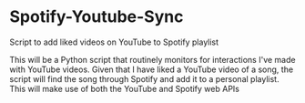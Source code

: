 # Spotify-Youtube-Sync
Script to add liked videos on YouTube to Spotify playlist

This will be a Python script that routinely monitors for interactions I've made with YouTube videos. Given that I have
liked a YouTube video of a song, the script will find the song through Spotify and add it to a personal playlist.
This will make use of both the YouTube and Spotify web APIs
